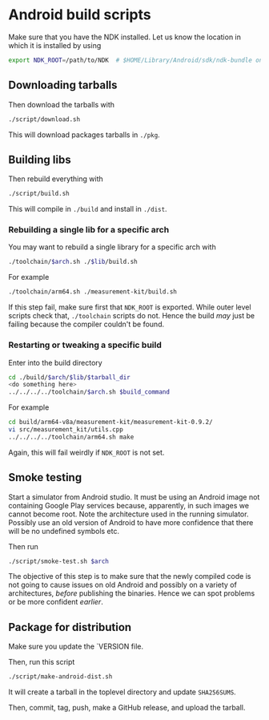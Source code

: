 # Android build scripts

Make sure that you have the NDK installed. Let us know the location
in which it is installed by using

```sh
export NDK_ROOT=/path/to/NDK  # $HOME/Library/Android/sdk/ndk-bundle on macOS
```

## Downloading tarballs

Then download the tarballs with

```sh
./script/download.sh
```

This will download packages tarballs in `./pkg`.

## Building libs

Then rebuild everything with

```sh
./script/build.sh
```

This will compile in `./build` and install in `./dist`.

### Rebuilding a single lib for a specific arch

You may want to rebuild a single library for a specific arch with

```sh
./toolchain/$arch.sh ./$lib/build.sh
```

For example

```sh
./toolchain/arm64.sh ./measurement-kit/build.sh
```

If this step fail, make sure first that `NDK_ROOT` is exported. While
outer level scripts check that, `./toolchain` scripts do not. Hence
the build _may_ just be failing because the compiler couldn't be found.

### Restarting or tweaking a specific build

Enter into the build directory

```sh
cd ./build/$arch/$lib/$tarball_dir
<do something here>
../../../../toolchain/$arch.sh $build_command
```

For example

```sh
cd build/arm64-v8a/measurement-kit/measurement-kit-0.9.2/
vi src/measurement_kit/utils.cpp
../../../../toolchain/arm64.sh make
```

Again, this will fail weirdly if `NDK_ROOT` is not set.

## Smoke testing

Start a simulator from Android studio. It must be using an Android
image not containing Google Play services because, apparently, in
such images we cannot become root. Note the architecture used in the
running simulator. Possibly use an old version of Android to have
more confidence that there will be no undefined symbols etc.

Then run

```sh
./script/smoke-test.sh $arch
```

The objective of this step is to make sure that the newly compiled
code is not going to cause issues on old Android and possibly on
a variety of architectures, _before_ publishing the binaries. Hence
we can spot problems or be more confident _earlier_.

## Package for distribution

Make sure you update the `VERSION file.

Then, run this script

```sh
./script/make-android-dist.sh
```

It will create a tarball in the toplevel directory and update `SHA256SUMS`.

Then, commit, tag, push, make a GitHub release, and upload the tarball.
